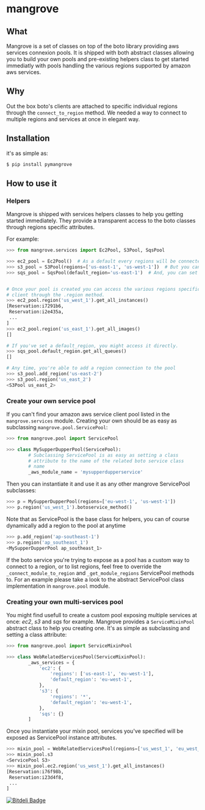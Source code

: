 # mangrove

## What


Mangrove is a set of classes on top of the boto library providing aws services connexion pools.
It is shipped with both abstract classes allowing you to build your own pools and pre-existing helpers class to get started immediatly with pools handling the various regions supported by amazon aws services.

## Why

Out the box boto's clients are attached to specific individual regions through the ``connect_to_region`` method.
We needed a way to connect to multiple regions and services at once in elegant way.


## Installation

it's as simple as:

```bash
$ pip install pymangrove
```

## How to use it


### Helpers

Mangrove is shipped with services helpers classes to help you getting started immediately.
They provide a transparent access to the boto classes through regions specific attributes. 

For example:

```python
>>> from mangrove.services import Ec2Pool, S3Pool, SqsPool

>>> ec2_pool = Ec2Pool()  # As a default every regions will be connected
>>> s3_pool = S3Pool(regions=['us-east-1', 'us-west-1'])  # But you can specify the one you're interested in
>>> sqs_pool = SqsPool(default_region='us-east-1')  # And, you can set a default region to be used later on


# Once your pool is created you can access the various regions specific
# client through the .region method.
>>> ec2_pool.region('us_west_1').get_all_instances()
[Reservation:i7291b6,
 Reservation:i2e435a,
 ...
]
>>> ec2_pool.region('us_east_1').get_all_images()
[]

# If you've set a default_region, you might access it directly.
>>> sqs_pool.default_region.get_all_queues()
[]

# Any time, you're able to add a region connection to the pool
>>> s3_pool.add_region('us-east-2')
>>> s3_pool.region('us_east_2')
<S3Pool us_east_2>
```

### Create your own service pool

If you can't find your amazon aws service client pool listed in the ``mangrove.services`` module.
Creating your own should be as easy as subclassing ``mangrove.pool.ServicePool``:

```python
>>> from mangrove.pool import ServicePool

>>> class MySupperDupperPool(ServicePool):
        # Subclassing ServicePool is as easy as setting a class
        # attribute to the name of the related boto service class
        # name
        _aws_module_name = 'mysupperdupperservice'
```

Then you can instantiate it and use it as any other mangrove ServicePool subclasses:

```python
>>> p = MySupperDupperPool(regions=['eu-west-1', 'us-west-1'])
>>> p.region('us_west_1').botoservice_method()
```

Note that as ServicePool is the base class for helpers, you can of course dynamically add a region to the pool at anytime

```python
>>> p.add_region('ap-southeast-1')
>>> p.region('ap_southeast_1')
<MySupperDupperPool ap_southeast_1>
```

If the boto service you're trying to expose as a pool has a custom way to connect to a region, or
to list regions, feel free to override the ``_connect_module_to_region`` and ``_get_module_regions`` ServicePool methods to.
For an example please take a look to the abstract ServicePool class implementation in ``mangrove.pool`` module.


### Creating your own multi-services pool

You might find usefull to create a custom pool exposing multiple services at once: *ec2*, *s3* and *sqs* for example.
Mangrove provides a ``ServiceMixinPool`` abstract class to help you creating one. It's as simple as subclassing
and setting a class attribute:

```python
>>> from mangrove.pool import ServiceMixinPool

>>> class WebRelatedServicesPool(ServiceMixinPool):
        _aws_services = {
            'ec2': {
                'regions': ['us-east-1', 'eu-west-1'],
                'default_region': 'eu-west-1',
            },
            's3': {
                'regions': '*',
                'default_region': 'eu-west-1',
            },
            'sqs': {}
        ]
```

Once you instantiate your mixin pool, services you've specified will be exposed as ServicePool instance attributes.

```python
>>> mixin_pool = WebRelatedServicesPool(regions=['us_west_1', 'eu_west_1'])
>>> mixin_pool.s3
<ServicePool S3>
>>> mixin_pool.ec2.region('us_west_1').get_all_instances()
[Reservation:i76f98b,
 Reservation:i23d4f8,
 ...
]
```




[![Bitdeli Badge](https://d2weczhvl823v0.cloudfront.net/botify-labs/mangrove/trend.png)](https://bitdeli.com/free "Bitdeli Badge")

